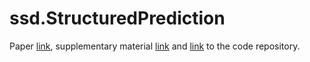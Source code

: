 # ssd.StructuredPrediction

Paper [link](https://arxiv.org/pdf/1511.06411.pdf), supplementary material [link](http://proceedings.mlr.press/v48/songb16-supp.pdf) and [link](https://github.com/yang-song/APDLM) to the code repository.
